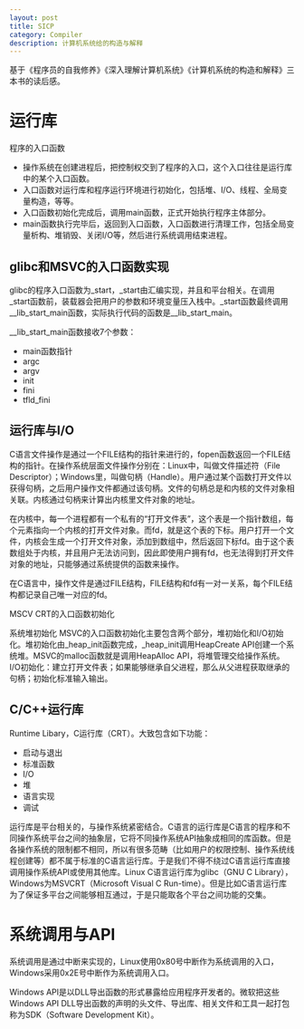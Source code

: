 ```yaml
---
layout: post
title: SICP
category: Compiler
description: 计算机系统给的构造与解释
---
```

基于《程序员的自我修养》《深入理解计算机系统》《计算机系统的构造和解释》三本书的读后感。

# 运行库
程序的入口函数
* 操作系统在创建进程后，把控制权交到了程序的入口，这个入口往往是运行库中的某个入口函数。
* 入口函数对运行库和程序运行环境进行初始化，包括堆、I/O、线程、全局变量构造，等等。
* 入口函数初始化完成后，调用main函数，正式开始执行程序主体部分。
* main函数执行完毕后，返回到入口函数，入口函数进行清理工作，包括全局变量析构、堆销毁、关闭I/O等，然后进行系统调用结束进程。

## glibc和MSVC的入口函数实现

glibc的程序入口函数为_start，_start由汇编实现，并且和平台相关。在调用_start函数前，装载器会把用户的参数和环境变量压入栈中。_start函数最终调用__lib_start_main函数，实际执行代码的函数是__lib_start_main。

__lib_start_main函数接收7个参数：
* main函数指针
* argc
* argv
* init
* fini
* tfld_fini

## 运行库与I/O
C语言文件操作是通过一个FILE结构的指针来进行的，fopen函数返回一个FILE结构的指针。在操作系统层面文件操作分别在：Linux中，叫做文件描述符（File Descriptor）；Windows里，叫做句柄（Handle）。用户通过某个函数打开文件以获得句柄，之后用户操作文件都通过该句柄。文件的句柄总是和内核的文件对象相关联。内核通过句柄来计算出内核里文件对象的地址。

在内核中，每一个进程都有一个私有的“打开文件表”，这个表是一个指针数组，每个元素指向一个内核的打开文件对象。而fd，就是这个表的下标。用户打开一个文件，内核会生成一个打开文件对象，添加到数组中，然后返回下标fd。由于这个表数组处于内核，并且用户无法访问到，因此即使用户拥有fd，也无法得到打开文件对象的地址，只能够通过系统提供的函数来操作。

在C语言中，操作文件是通过FILE结构，FILE结构和fd有一对一关系，每个FILE结构都记录自己唯一对应的fd。

MSCV CRT的入口函数初始化

系统堆初始化
    MSVC的入口函数初始化主要包含两个部分，堆初始化和I/O初始化。堆初始化由_heap_init函数完成，_heap_init调用HeapCreate API创建一个系统堆。MSVC的malloc函数就是调用HeapAlloc API，将堆管理交给操作系统。
    I/O初始化：建立打开文件表；如果能够继承自父进程，那么从父进程获取继承的句柄；初始化标准输入输出。

## C/C++运行库
Runtime Libary，C运行库（CRT）。大致包含如下功能：
* 启动与退出
* 标准函数
* I/O
* 堆
* 语言实现
* 调试

运行库是平台相关的，与操作系统紧密结合。C语言的运行库是C语言的程序和不同操作系统平台之间的抽象层，它将不同操作系统API抽象成相同的库函数。但是各操作系统的限制都不相同，所以有很多范畴（比如用户的权限控制、操作系统线程创建等）都不属于标准的C语言运行库。于是我们不得不绕过C语言运行库直接调用操作系统API或使用其他库。Linux C语言运行库为glibc（GNU C Library），Windows为MSVCRT（Microsoft Visual C Run-time）。但是比如C语言运行库为了保证多平台之间能够相互通过，于是只能取各个平台之间功能的交集。

# 系统调用与API
系统调用是通过中断来实现的，Linux使用0x80号中断作为系统调用的入口，Windows采用0x2E号中断作为系统调用入口。

Windows API是以DLL导出函数的形式暴露给应用程序开发者的。微软把这些Windows API DLL导出函数的声明的头文件、导出库、相关文件和工具一起打包称为SDK（Software Development Kit）。